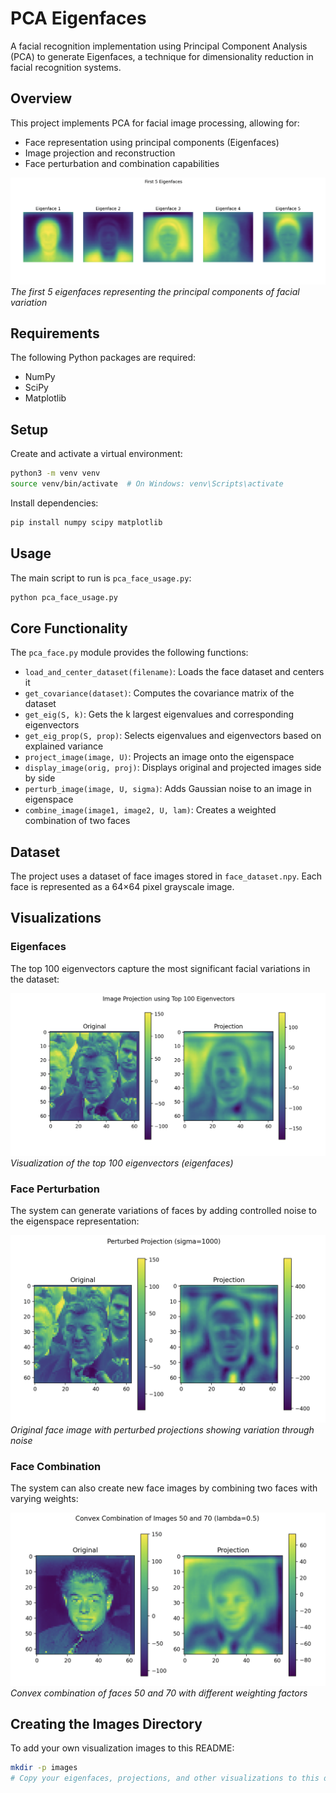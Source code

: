 # PCA Eigenfaces

A facial recognition implementation using Principal Component Analysis (PCA) to generate Eigenfaces, a technique for dimensionality reduction in facial recognition systems.

## Overview

This project implements PCA for facial image processing, allowing for:
- Face representation using principal components (Eigenfaces)
- Image projection and reconstruction
- Face perturbation and combination capabilities

![First 5 Eigenfaces](images/first-5-eigenfaces.png)
*The first 5 eigenfaces representing the principal components of facial variation*

## Requirements

The following Python packages are required:
- NumPy
- SciPy
- Matplotlib

## Setup

Create and activate a virtual environment:

```bash
python3 -m venv venv
source venv/bin/activate  # On Windows: venv\Scripts\activate
```

Install dependencies:

```bash
pip install numpy scipy matplotlib
```

## Usage

The main script to run is `pca_face_usage.py`:

```bash
python pca_face_usage.py
```

## Core Functionality

The `pca_face.py` module provides the following functions:

- `load_and_center_dataset(filename)`: Loads the face dataset and centers it
- `get_covariance(dataset)`: Computes the covariance matrix of the dataset
- `get_eig(S, k)`: Gets the k largest eigenvalues and corresponding eigenvectors
- `get_eig_prop(S, prop)`: Selects eigenvalues and eigenvectors based on explained variance
- `project_image(image, U)`: Projects an image onto the eigenspace
- `display_image(orig, proj)`: Displays original and projected images side by side
- `perturb_image(image, U, sigma)`: Adds Gaussian noise to an image in eigenspace
- `combine_image(image1, image2, U, lam)`: Creates a weighted combination of two faces

## Dataset

The project uses a dataset of face images stored in `face_dataset.npy`. Each face is represented as a 64×64 pixel grayscale image.

## Visualizations

### Eigenfaces

The top 100 eigenvectors capture the most significant facial variations in the dataset:

![Top 100 Eigenvectors](images/top-100-eigenvectors.png)
*Visualization of the top 100 eigenvectors (eigenfaces)*

### Face Perturbation

The system can generate variations of faces by adding controlled noise to the eigenspace representation:

![Perturbed Projection](images/perturbed-projection.png)
*Original face image with perturbed projections showing variation through noise*

### Face Combination

The system can also create new face images by combining two faces with varying weights:

![Face Combination](images/convex-combo-50-and-70.png)
*Convex combination of faces 50 and 70 with different weighting factors*

## Creating the Images Directory

To add your own visualization images to this README:

```bash
mkdir -p images
# Copy your eigenfaces, projections, and other visualizations to this directory
``` 